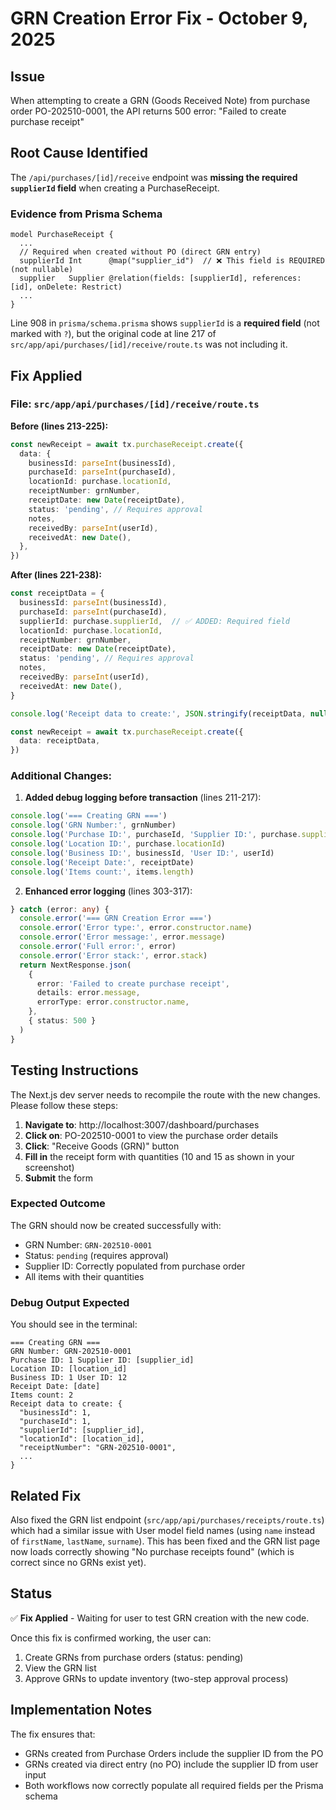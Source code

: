 # GRN Creation Error Fix - October 9, 2025

## Issue

When attempting to create a GRN (Goods Received Note) from purchase order PO-202510-0001, the API returns 500 error: "Failed to create purchase receipt"

## Root Cause Identified

The `/api/purchases/[id]/receive` endpoint was **missing the required `supplierId` field** when creating a PurchaseReceipt.

### Evidence from Prisma Schema

```prisma
model PurchaseReceipt {
  ...
  // Required when created without PO (direct GRN entry)
  supplierId Int      @map("supplier_id")  // ❌ This field is REQUIRED (not nullable)
  supplier   Supplier @relation(fields: [supplierId], references: [id], onDelete: Restrict)
  ...
}
```

Line 908 in `prisma/schema.prisma` shows `supplierId` is a **required field** (not marked with `?`), but the original code at line 217 of `src/app/api/purchases/[id]/receive/route.ts` was not including it.

## Fix Applied

### File: `src/app/api/purchases/[id]/receive/route.ts`

**Before (lines 213-225):**
```typescript
const newReceipt = await tx.purchaseReceipt.create({
  data: {
    businessId: parseInt(businessId),
    purchaseId: parseInt(purchaseId),
    locationId: purchase.locationId,
    receiptNumber: grnNumber,
    receiptDate: new Date(receiptDate),
    status: 'pending', // Requires approval
    notes,
    receivedBy: parseInt(userId),
    receivedAt: new Date(),
  },
})
```

**After (lines 221-238):**
```typescript
const receiptData = {
  businessId: parseInt(businessId),
  purchaseId: parseInt(purchaseId),
  supplierId: purchase.supplierId,  // ✅ ADDED: Required field
  locationId: purchase.locationId,
  receiptNumber: grnNumber,
  receiptDate: new Date(receiptDate),
  status: 'pending', // Requires approval
  notes,
  receivedBy: parseInt(userId),
  receivedAt: new Date(),
}

console.log('Receipt data to create:', JSON.stringify(receiptData, null, 2))

const newReceipt = await tx.purchaseReceipt.create({
  data: receiptData,
})
```

### Additional Changes:

1. **Added debug logging before transaction** (lines 211-217):
```typescript
console.log('=== Creating GRN ===')
console.log('GRN Number:', grnNumber)
console.log('Purchase ID:', purchaseId, 'Supplier ID:', purchase.supplierId)
console.log('Location ID:', purchase.locationId)
console.log('Business ID:', businessId, 'User ID:', userId)
console.log('Receipt Date:', receiptDate)
console.log('Items count:', items.length)
```

2. **Enhanced error logging** (lines 303-317):
```typescript
} catch (error: any) {
  console.error('=== GRN Creation Error ===')
  console.error('Error type:', error.constructor.name)
  console.error('Error message:', error.message)
  console.error('Full error:', error)
  console.error('Error stack:', error.stack)
  return NextResponse.json(
    {
      error: 'Failed to create purchase receipt',
      details: error.message,
      errorType: error.constructor.name,
    },
    { status: 500 }
  )
}
```

## Testing Instructions

The Next.js dev server needs to recompile the route with the new changes. Please follow these steps:

1. **Navigate to**: http://localhost:3007/dashboard/purchases
2. **Click on**: PO-202510-0001 to view the purchase order details
3. **Click**: "Receive Goods (GRN)" button
4. **Fill in** the receipt form with quantities (10 and 15 as shown in your screenshot)
5. **Submit** the form

### Expected Outcome

The GRN should now be created successfully with:
- GRN Number: `GRN-202510-0001`
- Status: `pending` (requires approval)
- Supplier ID: Correctly populated from purchase order
- All items with their quantities

### Debug Output Expected

You should see in the terminal:
```
=== Creating GRN ===
GRN Number: GRN-202510-0001
Purchase ID: 1 Supplier ID: [supplier_id]
Location ID: [location_id]
Business ID: 1 User ID: 12
Receipt Date: [date]
Items count: 2
Receipt data to create: {
  "businessId": 1,
  "purchaseId": 1,
  "supplierId": [supplier_id],
  "locationId": [location_id],
  "receiptNumber": "GRN-202510-0001",
  ...
}
```

## Related Fix

Also fixed the GRN list endpoint (`src/app/api/purchases/receipts/route.ts`) which had a similar issue with User model field names (using `name` instead of `firstName`, `lastName`, `surname`). This has been fixed and the GRN list page now loads correctly showing "No purchase receipts found" (which is correct since no GRNs exist yet).

## Status

✅ **Fix Applied** - Waiting for user to test GRN creation with the new code.

Once this fix is confirmed working, the user can:
1. Create GRNs from purchase orders (status: pending)
2. View the GRN list
3. Approve GRNs to update inventory (two-step approval process)

## Implementation Notes

The fix ensures that:
- GRNs created from Purchase Orders include the supplier ID from the PO
- GRNs created via direct entry (no PO) include the supplier ID from user input
- Both workflows now correctly populate all required fields per the Prisma schema

